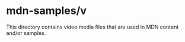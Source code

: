 mdn-samples/v
=============

This directory contains video media files that are used in MDN content and/or samples.
